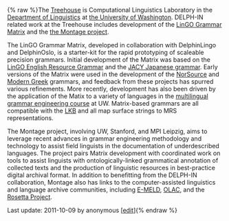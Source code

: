 {% raw %}The [Treehouse](http://depts.washington.edu/uwcl/) is Computational
Linguistics Laboratory in the [Department of
Linguistics](http://depts.washington.edu/lingweb) at [the University of
Washington](http://www.washington.edu). DELPH-IN related work at the
Treehouse includes development of the [LinGO Grammar
Matrix](http://www.delph-in.net/matrix) and the [the Montage
project](http://depts.washington.edu/uwcl/Montage).

The LinGO Grammar Matrix, developed in collaboration with
DelphinLingo and DelphinOslo, is a
starter-kit for the rapid prototyping of scaleable precision grammars.
Initial development of the Matrix was based on the [LinGO English
Resource Grammar](http://www.delph-in.net/erg/) and the [JACY Japanese
grammar](http://www.delph-in.net/jacy). Early versions of the Matrix
were used in the development of the
[NorSource](http://www.ling.hf.ntnu.no/forskning/norsource/) and [Modern
Greek](http://www.delph-in.net/mgrg/) grammars, and feedback from these
projects has spurred various refinements. More recently, development has
also been driven by the application of the Matix to a variety of
languages in the [multilingual grammar engineering
course](http://courses.washington.edu/ling567) at UW. Matrix-based
grammars are all compatible with the [LKB](http://www.delph-in.net/lkb)
and all map surface strings to MRS representations.

The Montage project, involving UW, Stanford, and MPI Leipzig, aims to
leverage recent advances in grammar engineering methodology and
technology to assist field linguists in the documentation of
underdescribed languages. The project pairs Matrix development with
coordinated work on tools to assist linguists with ontologically-linked
grammatical annotation of collected texts and the production of
linguistic resources in best-practice digital archival format. In
addition to benefitting from the DELPH-IN collaboration, Montage also
has links to the computer-assisted linguistics and language archive
communities, including [E-MELD](http://emeld.org),
[OLAC](http://www.language-archives.org), and the [Rosetta
Project](http://www.rosettaproject.org).

Last update: 2011-10-09 by anonymous [[edit](https://github.com/delph-in/docs/wiki/DelphinWashington/_edit)]{% endraw %}